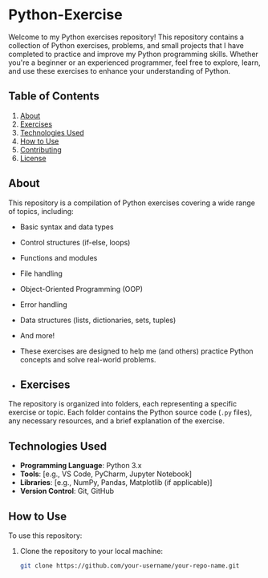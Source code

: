 # Python-Exercise

Welcome to my Python exercises repository! This repository contains a collection of Python exercises, problems, and small projects that I have completed to practice and improve my Python programming skills. Whether you're a beginner or an experienced programmer, feel free to explore, learn, and use these exercises to enhance your understanding of Python.

## Table of Contents
1. [About](#about)
2. [Exercises](#exercises)
3. [Technologies Used](#technologies-used)
4. [How to Use](#how-to-use)
5. [Contributing](#contributing)
6. [License](#license)

## About
This repository is a compilation of Python exercises covering a wide range of topics, including:
- Basic syntax and data types
- Control structures (if-else, loops)
- Functions and modules
- File handling
- Object-Oriented Programming (OOP)
- Error handling
- Data structures (lists, dictionaries, sets, tuples)
- And more!

- These exercises are designed to help me (and others) practice Python concepts and solve real-world problems.

- ## Exercises
The repository is organized into folders, each representing a specific exercise or topic.
Each folder contains the Python source code (`.py` files), any necessary resources, and a brief explanation of the exercise.

## Technologies Used
- **Programming Language**: Python 3.x
- **Tools**: [e.g., VS Code, PyCharm, Jupyter Notebook]
- **Libraries**: [e.g., NumPy, Pandas, Matplotlib (if applicable)]
- **Version Control**: Git, GitHub

## How to Use
To use this repository:
1. Clone the repository to your local machine:
   ```bash
   git clone https://github.com/your-username/your-repo-name.git
